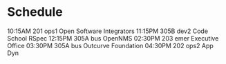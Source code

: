 Schedule
========
10:15AM 201 ops1 Open Software Integrators
11:15PM 305B dev2 Code School RSpec
12:15PM 305A bus OpenNMS
02:30PM 203 emer Executive Office
03:30PM 305A bus Outcurve Foundation
04:30PM 202 ops2 App Dyn
